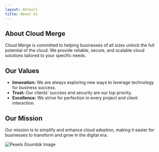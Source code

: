 ```yaml
---
layout: default
title: About Us
---
```


<section class="about-page">
  <h1>About Cloud Merge</h1>
  <p>Cloud Merge is committed to helping businesses of all sizes unlock the full potential of the cloud. We provide reliable, secure, and scalable cloud solutions tailored to your specific needs.</p>
  
  <h2>Our Values</h2>
  <ul>
    <li><strong>Innovation:</strong> We are always exploring new ways to leverage technology for business success.</li>
    <li><strong>Trust:</strong> Our clients' success and security are our top priority.</li>
    <li><strong>Excellence:</strong> We strive for perfection in every project and client interaction.</li>
  </ul>
  
  <h2>Our Mission</h2>
  <p>Our mission is to simplify and enhance cloud adoption, making it easier for businesses to transform and grow in the digital era.</p>
 <img src="{{ '/assets/images/pexels-goumbik-574071.jpg' | relative_url }}" alt="Pexels Goumbik Image">
</section>

